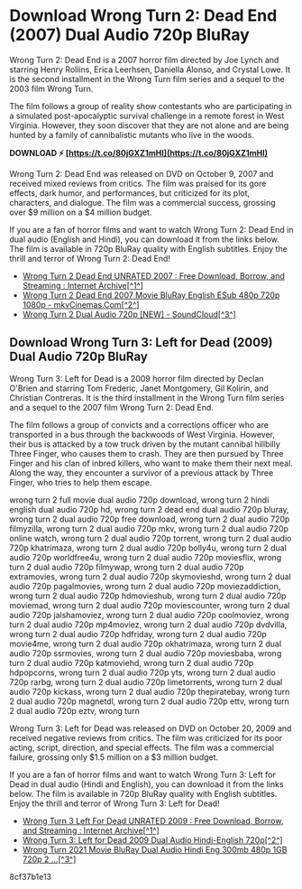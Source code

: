 
 
# Download Wrong Turn 2: Dead End (2007) Dual Audio 720p BluRay
 
Wrong Turn 2: Dead End is a 2007 horror film directed by Joe Lynch and starring Henry Rollins, Erica Leerhsen, Daniella Alonso, and Crystal Lowe. It is the second installment in the Wrong Turn film series and a sequel to the 2003 film Wrong Turn.
 
The film follows a group of reality show contestants who are participating in a simulated post-apocalyptic survival challenge in a remote forest in West Virginia. However, they soon discover that they are not alone and are being hunted by a family of cannibalistic mutants who live in the woods.
 
**DOWNLOAD ⚡ [https://t.co/80jGXZ1mHI](https://t.co/80jGXZ1mHI)**


 
Wrong Turn 2: Dead End was released on DVD on October 9, 2007 and received mixed reviews from critics. The film was praised for its gore effects, dark humor, and performances, but criticized for its plot, characters, and dialogue. The film was a commercial success, grossing over $9 million on a $4 million budget.
 
If you are a fan of horror films and want to watch Wrong Turn 2: Dead End in dual audio (English and Hindi), you can download it from the links below. The film is available in 720p BluRay quality with English subtitles. Enjoy the thrill and terror of Wrong Turn 2: Dead End!
 
- [Wrong Turn 2 Dead End UNRATED 2007 : Free Download, Borrow, and Streaming : Internet Archive\[^1^\]](https://archive.org/details/wrong-turn-2-dead-end-unrated-2007)
- [Wrong Turn 2 Dead End 2007 Movie BluRay English ESub 480p 720p 1080p - mkvCinemas.Com\[^2^\]](https://ww3.mkvcinemas.lat/wrong-turn-2-dead-end-2007-brrip-dual-audio-eng-hin-esub-400mb-480p/)
- [Wrong Turn 2 Dual Audio 720p \[NEW\] - SoundCloud\[^3^\]](https://soundcloud.com/wohncentsumplows1984/wrong-turn-2-dual-audio-720p-new)

## Download Wrong Turn 3: Left for Dead (2009) Dual Audio 720p BluRay
 
Wrong Turn 3: Left for Dead is a 2009 horror film directed by Declan O'Brien and starring Tom Frederic, Janet Montgomery, Gil Kolirin, and Christian Contreras. It is the third installment in the Wrong Turn film series and a sequel to the 2007 film Wrong Turn 2: Dead End.
 
The film follows a group of convicts and a corrections officer who are transported in a bus through the backwoods of West Virginia. However, their bus is attacked by a tow truck driven by the mutant cannibal hillbilly Three Finger, who causes them to crash. They are then pursued by Three Finger and his clan of inbred killers, who want to make them their next meal. Along the way, they encounter a survivor of a previous attack by Three Finger, who tries to help them escape.
 
wrong turn 2 full movie dual audio 720p download,  wrong turn 2 hindi english dual audio 720p hd,  wrong turn 2 dead end dual audio 720p bluray,  wrong turn 2 dual audio 720p free download,  wrong turn 2 dual audio 720p filmyzilla,  wrong turn 2 dual audio 720p mkv,  wrong turn 2 dual audio 720p online watch,  wrong turn 2 dual audio 720p torrent,  wrong turn 2 dual audio 720p khatrimaza,  wrong turn 2 dual audio 720p bolly4u,  wrong turn 2 dual audio 720p worldfree4u,  wrong turn 2 dual audio 720p moviesflix,  wrong turn 2 dual audio 720p filmywap,  wrong turn 2 dual audio 720p extramovies,  wrong turn 2 dual audio 720p skymovieshd,  wrong turn 2 dual audio 720p pagalmovies,  wrong turn 2 dual audio 720p moviezaddiction,  wrong turn 2 dual audio 720p hdmovieshub,  wrong turn 2 dual audio 720p moviemad,  wrong turn 2 dual audio 720p moviescounter,  wrong turn 2 dual audio 720p jalshamoviez,  wrong turn 2 dual audio 720p coolmoviez,  wrong turn 2 dual audio 720p mp4moviez,  wrong turn 2 dual audio 720p dvdvilla,  wrong turn 2 dual audio 720p hdfriday,  wrong turn 2 dual audio 720p movie4me,  wrong turn 2 dual audio 720p okhatrimaza,  wrong turn 2 dual audio 720p ssrmovies,  wrong turn 2 dual audio 720p moviesbaba,  wrong turn 2 dual audio 720p katmoviehd,  wrong turn 2 dual audio 720p hdpopcorns,  wrong turn 2 dual audio 720p yts,  wrong turn 2 dual audio 720p rarbg,  wrong turn 2 dual audio 720p limetorrents,  wrong turn 2 dual audio 720p kickass,  wrong turn 2 dual audio 720p thepiratebay,  wrong turn 2 dual audio 720p magnetdl,  wrong turn 2 dual audio 720p ettv,  wrong turn 2 dual audio 720p eztv,  wrong turn
 
Wrong Turn 3: Left for Dead was released on DVD on October 20, 2009 and received negative reviews from critics. The film was criticized for its poor acting, script, direction, and special effects. The film was a commercial failure, grossing only $1.5 million on a $3 million budget.
 
If you are a fan of horror films and want to watch Wrong Turn 3: Left for Dead in dual audio (Hindi and English), you can download it from the links below. The film is available in 720p BluRay quality with English subtitles. Enjoy the thrill and terror of Wrong Turn 3: Left for Dead!

- [Wrong Turn 3 Left For Dead UNRATED 2009 : Free Download, Borrow, and Streaming : Internet Archive\[^1^\]](https://archive.org/details/wrong-turn-3-left-for-dead-unrated-2009)
- [Wrong Turn 3: Left for Dead 2009 Dual Audio Hindi-English 720p\[^2^\]](https://moviesnut.in/wrong-turn-3-left-for-dead-2009-dual-audio-hindi-english-720p/)
- [Wrong Turn 2021 Movie BluRay Dual Audio Hindi Eng 300mb 480p 1GB 720p 2 ...\[^3^\]](https://ww3.mkvcinemas.lat/wrong-turn-2021-movie-bluray-dual-audio-hindi-eng-300mb-480p-1gb-720p-2-5gb-12gb-1080p-i/)

 8cf37b1e13
 
